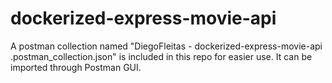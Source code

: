 # dockerized-express-movie-api

A postman collection named "DiegoFleitas - dockerized-express-movie-api .postman_collection.json" is included in this repo for easier use.
It can be imported through Postman GUI.